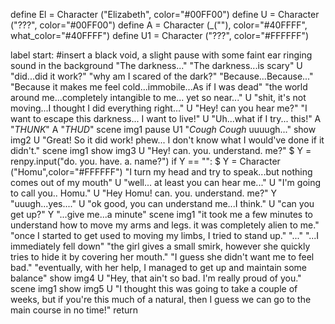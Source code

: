 define El = Character ("Elizabeth", color="#00FF00")
define U = Character ("???", color="#00FF00")
define A = Character (_(""), color="#40FFFF", what_color="#40FFFF")
define U1 = Character ("???", color="#FFFFFF")

label start:
    #insert a black void, a slight pause with some faint ear ringing sound in the background
    "The darkness..."
    "The darkness...is scary"
    U "did...did it work?"
    "why am I scared of the dark?"
    "Because...Because..."
    "Because it makes me feel cold...immobile...As if I was dead"
    "the world around me...completely intangible to me... yet so near..."
    U "shit, it's not moving...I thought I did everything right..."
    U "Hey! can you hear me?"
    "I want to escape this darkness... I want to live!"
    U "Uh...what if I try... this!"
    A "*THUNK*"
    A "*THUD*"
    scene img1
    pause
    U1 "*Cough* *Cough* uuuugh..."
    show img2
    U "Great! So it did work! phew... I don't know what I would've done if it didn't."
    scene img1
    show img3
    U "Hey! can. you. understand. me?"
    $ Y = renpy.input("do. you. have. a. name?")
    if Y == "":
        $ Y = Character ("Homu",color="#FFFFFF")
        "I turn my head and try to speak...but nothing comes out of my mouth"
        U "well... at least you can hear me..."
        U "I'm going to call you.. Homu."
        U "Hey Homu! can. you. understand. me?"
        Y "uuugh...yes...."
    U "ok good, you can understand me...I think."
    U "can you get up?"
    Y "...give me...a minute"
    scene img1
    "it took me a few minutes to understand how to move my arms and legs. it was completely alien to me."
    "once I started to get used to moving my limbs, I tried to stand up."
    "..."
    "...I immediately fell down"
    "the girl gives a small smirk, however she quickly tries to hide it by covering her mouth."
    "I guess she didn't want me to feel bad."
    "eventually, with her help, I managed to get up and maintain some balance"
    show img4
    U "Hey, that ain't so bad. I'm really proud of you."
    scene img1
    show img5
    U "I thought this was going to take a couple of weeks, but if you're this much of a natural, then I guess we can go to the main course in no time!"
    return
